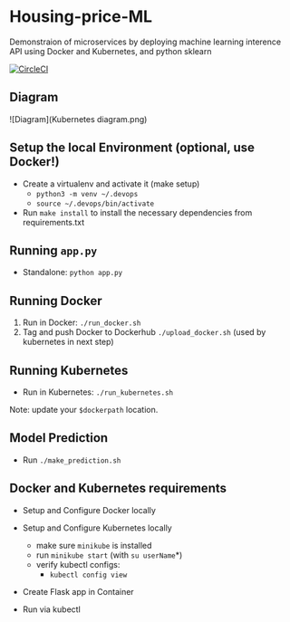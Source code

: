 # Housing-price-ML
Demonstraion of microservices by deploying machine learning interence API using Docker and Kubernetes, and python sklearn 

[![CircleCI](https://circleci.com/gh/sadrayan/Housing-price-ML.svg?style=svg)](https://circleci.com/gh/sadrayan/Housing-price-ML)


## Diagram
![Diagram](Kubernetes diagram.png)

## Setup the local Environment (optional, use Docker!)

* Create a virtualenv and activate it (make setup)
    * `python3 -m venv ~/.devops`
    * `source ~/.devops/bin/activate`
* Run `make install` to install the necessary dependencies from requirements.txt

## Running `app.py`

* Standalone:  `python app.py`

## Running Docker

1. Run in Docker:  `./run_docker.sh`
2. Tag and push Docker to Dockerhub `./upload_docker.sh` (used by kubernetes in next step)

## Running Kubernetes

* Run in Kubernetes:  `./run_kubernetes.sh`

Note: update your `$dockerpath` location.

## Model Prediction

* Run `./make_prediction.sh`

## Docker and Kubernetes requirements

* Setup and Configure Docker locally
* Setup and Configure Kubernetes locally
    * make sure `minikube` is installed
    * run `minikube start` (with `su userName`*)
    * verify kubectl configs:
        * `kubectl config view`

* Create Flask app in Container
* Run via kubectl